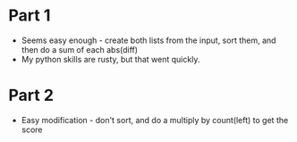 # Part 1
* Seems easy enough - create both lists from the input, sort them, and then do a sum of each abs(diff)
* My python skills are rusty, but that went quickly.
# Part 2
* Easy modification - don't sort, and do a multiply by count(left) to get the score

